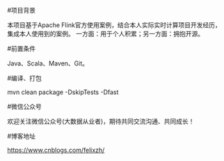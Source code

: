 #项目背景

本项目基于Apache Flink官方使用案例，结合本人实际实时计算项目开发经历，集成本人使用到的案例。
一方面：用于个人积累；另一方面：拥抱开源。

#前置条件

Java、Scala、Maven、Git。

#编译、打包

mvn clean package -DskipTests -Dfast

#微信公众号

欢迎关注微信公众号(大数据从业者)，期待共同交流沟通、共同成长！

#博客地址

https://www.cnblogs.com/felixzh/
